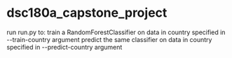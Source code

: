 # dsc180a_capstone_project

run run.py to:
    train a RandomForestClassifier on data in country specified in --train-country argument
    predict the same classifier on data in country specified in --predict-country argument